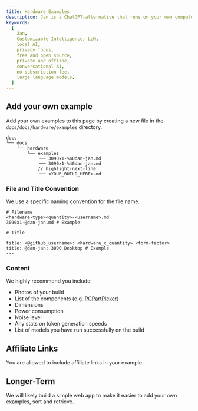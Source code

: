 ```yaml
---
title: Hardware Examples
description: Jan is a ChatGPT-alternative that runs on your own computer, with a local API server.
keywords:
  [
    Jan,
    Customizable Intelligence, LLM,
    local AI,
    privacy focus,
    free and open source,
    private and offline,
    conversational AI,
    no-subscription fee,
    large language models,
  ]
---
```


## Add your own example

Add your own examples to this page by creating a new file in the `docs/docs/hardware/examples` directory.

```shell
docs
└── docs
    └── hardware
        └── examples
            └── 3090x1-%40dan-jan.md
            └── 3090x1-%40dan-jan.md
            // highlight-next-line
            └── <YOUR_BUILD_HERE>.md
```

### File and Title Convention

We use a specific naming convention for the file name.

```shell
# Filename
<hardware-type><quantity>-<username>.md
3090x1-@dan-jan.md # Example

# Title
---
title: <@github_username>: <hardware_x_quantity> <form-factor>
title: @dan-jan: 3090 Desktop # Example
---
```

### Content

We highly recommend you include:

- Photos of your build
- List of the components (e.g. [PCPartPicker](https://pcpartpicker.com))
- Dimensions
- Power consumption
- Noise level
- Any stats on token generation speeds
- List of models you have run successfully on the build

## Affiliate Links

You are allowed to include affiliate links in your example.

## Longer-Term

We will likely build a simple web app to make it easier to add your own examples, sort and retrieve.

